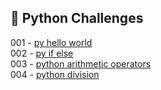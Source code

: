 ## 🎯 Python Challenges

001 - [py hello world](https://github.com/danipishinin/HackerRank/blob/main/python/py-hello-world.md) </br >
002 - [py if else](https://github.com/danipishinin/HackerRank/blob/main/python/py-if-else.md) </br >
003 - [python arithmetic operators](https://github.com/danipishinin/HackerRank/blob/main/python/python-arithmetic-operators.md) </br >
004 - [python division](https://github.com/danipishinin/HackerRank/blob/main/python/python-division.md) </br >